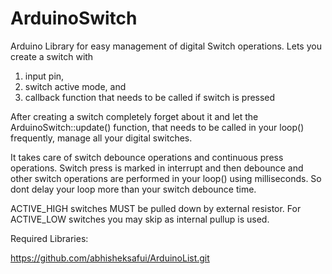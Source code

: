 # ArduinoSwitch

Arduino Library for easy management of digital Switch operations. Lets you create a 
switch with  
  1. input pin, 
  2. switch active mode, and 
  3. callback function that needs to be called if switch is pressed 

After creating a switch completely forget about it and let the ArduinoSwitch::update()
function, that needs to be called in your loop() frequently, manage all your
digital switches. 

It takes care of switch debounce operations and continuous press operations.
Switch press is marked in interrupt and then debounce and other switch operations 
are performed in your loop() using milliseconds. So dont delay your loop more than
your switch debounce time.

ACTIVE_HIGH switches MUST be pulled down by external resistor. 
For ACTIVE_LOW switches you may skip as internal pullup is used.

Required Libraries:

https://github.com/abhisheksafui/ArduinoList.git

